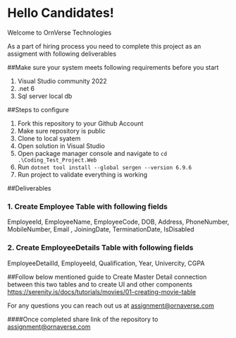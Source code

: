 # Hello Candidates!

Welcome to OrnVerse Technologies

As a part of hiring process you need to complete this project as an assigment with following deliverables

##Make sure your system meets following requirements before you start
1. Visual Studio community 2022
2. .net 6 
3. Sql server local db

##Steps to configure
1. Fork this repository to your Github Account
3. Make sure repository is public
2. Clone to local syatem
3. Open solution in Visual Studio
4. Open package manager console and navigate to ```cd .\Coding_Test_Project.Web```
5. Run ```dotnet tool install --global sergen --version 6.9.6```
6. Run project to validate everything is working


##Deliverables
### 1. Create Employee Table with following fields
EmployeeId, EmployeeName, EmployeeCode, DOB, Address, PhoneNumber, MobileNumber, Email , JoiningDate, TerminationDate, IsDisabled

### 2. Create EmployeeDetails Table with following fields
EmployeeDetailId, EmployeeId, Qualification, Year, Univercity, CGPA

##Follow below mentioned guide to Create Master Detail connection between this two tables and to create UI and other components 
https://serenity.is/docs/tutorials/movies/01-creating-movie-table

For any questions you can reach out us at assignment@ornaverse.com

####Once completed share link of the repository to assignment@ornaverse.com